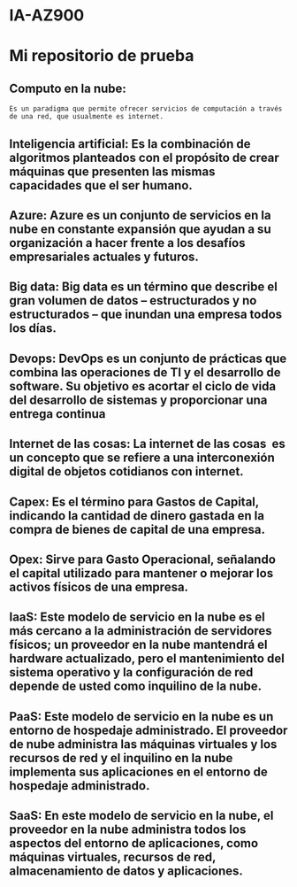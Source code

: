 # IA-AZ900

# Mi repositorio de prueba 

## Computo en la nube: 
    Es un paradigma que permite ofrecer servicios de computación a través de una red, que usualmente es internet. 

## **Inteligencia artificial:** Es la combinación de algoritmos planteados con el propósito de crear máquinas que presenten las mismas capacidades que el ser humano.

## **Azure:** Azure es un conjunto de servicios en la nube en constante expansión que ayudan a su organización a hacer frente a los desafíos empresariales actuales y futuros.

## **Big data:** Big data es un término que describe el gran volumen de datos – estructurados y no estructurados – que inundan una empresa todos los días.

## **Devops:** DevOps es un conjunto de prácticas que combina las operaciones de TI y el desarrollo de software. Su objetivo es acortar el ciclo de vida del desarrollo de sistemas y proporcionar una entrega continua

## **Internet de las cosas:** La internet de las cosas ​ es un concepto que se refiere a una interconexión digital de objetos cotidianos con internet.​​ 

## **Capex:** Es el término para Gastos de Capital, indicando la cantidad de dinero gastada en la compra de bienes de capital de una empresa.

## **Opex:** Sirve para Gasto Operacional, señalando el capital utilizado para mantener o mejorar los activos físicos de una empresa.

## **IaaS:** Este modelo de servicio en la nube es el más cercano a la administración de servidores físicos; un proveedor en la nube mantendrá el hardware actualizado, pero el mantenimiento del sistema operativo y la configuración de red depende de usted como inquilino de la nube.

## **PaaS:** Este modelo de servicio en la nube es un entorno de hospedaje administrado. El proveedor de nube administra las máquinas virtuales y los recursos de red y el inquilino en la nube implementa sus aplicaciones en el entorno de hospedaje administrado.

## **SaaS:** En este modelo de servicio en la nube, el proveedor en la nube administra todos los aspectos del entorno de aplicaciones, como máquinas virtuales, recursos de red, almacenamiento de datos y aplicaciones.
